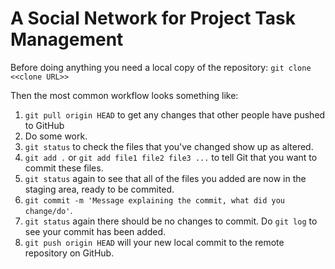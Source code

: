 A Social Network for Project Task Management
============
Before doing anything you need a local copy of the repository:
`git clone <<clone URL>>`

Then the most common workflow looks something like:

1. `git pull origin HEAD` to get any changes that other people have pushed to GitHub
2. Do some work.
3. `git status` to check the files that you've changed show up as altered.
4. `git add .`  or `git add file1 file2 file3 ...` to tell Git that you want to commit these files.
5. `git status` again to see that all of the files you added are now in the staging area, ready to be commited.
6. `git commit -m 'Message explaining the commit, what did you change/do'`.
7. `git status` again there should be no changes to commit. Do `git log` to see your commit has been added.
8. `git push origin HEAD` will your new local commit to the remote repository on GitHub.